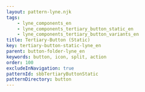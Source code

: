 ```yaml
---
layout: pattern-lyne.njk
tags: 
    - lyne_components_en
    - lyne_components_tertiary_button_static_en
    - lyne_components_tertiary_button_variants_en
title: Tertiary-Button (Static)
key: tertiary-button-static-lyne_en
parent: button-folder-lyne_en
keywords: button, icon, split, action
order: 100
excludeInNavigation: true
patternId: sbbTertiaryButtonStatic
patternDirectory: button
---
```

